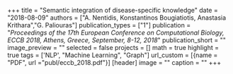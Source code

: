 +++
title = "Semantic integration of disease-specific knowledge"
date = "2018-08-09"
authors = ["A. Nentidis, Konstantinos Bougiatiotis, Anastasia Krithara","G. Paliouras"]
publication_types = ["1"]
publication = "_Proceedings of the 17th European Conference on Computational Biology, ECCB 2018, Athens, Greece, September, 8-12, 2018_"
publication_short = ""
image_preview = ""
selected = false
projects = []
math = true
highlight = true
tags = ['NLP', "Machine Learning", "Graph"]
url_custom = [{name = "PDF", url ="publ/eccb_2018.pdf"}]
[header]
image = ""
caption = ""
+++

